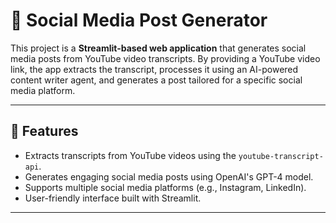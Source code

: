 # 📢 Social Media Post Generator

This project is a **Streamlit-based web application** that generates social media posts from YouTube video transcripts. By providing a YouTube video link, the app extracts the transcript, processes it using an AI-powered content writer agent, and generates a post tailored for a specific social media platform.

---

## 🚀 Features

- Extracts transcripts from YouTube videos using the `youtube-transcript-api`.
- Generates engaging social media posts using OpenAI's GPT-4 model.
- Supports multiple social media platforms (e.g., Instagram, LinkedIn).
- User-friendly interface built with Streamlit.

---
